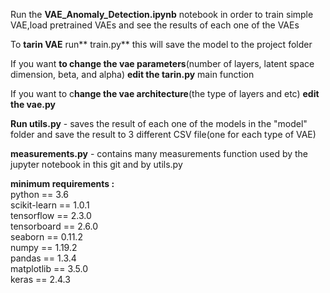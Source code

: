 Run the **VAE_Anomaly_Detection.ipynb** notebook in order to train simple VAE,load pretrained VAEs and see the results of each one of the VAEs

To **tarin VAE** run** train.py** this will save the model to the project folder

If you want **to change the vae parameters**(number of layers, latent space dimension, beta, and alpha) **edit the tarin.py** main function 

If you want to c**hange the vae architecture**(the type of layers and etc) **edit the vae.py**

**Run utils.py** - saves the result of each one of the models in the "model" folder and save the result to 3 different CSV file(one for each type of VAE)

**measurements.py** - contains many measurements function used by the jupyter notebook in this git and by utils.py        

  
    
**minimum requirements :**  
python == 3.6  
scikit-learn ==  1.0.1  
tensorflow == 2.3.0  
tensorboard == 2.6.0  
seaborn ==  0.11.2  
numpy ==  1.19.2  
pandas ==  1.3.4  
matplotlib ==  3.5.0  
keras ==  2.4.3
